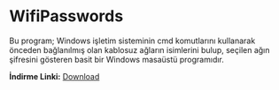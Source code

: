 # WifiPasswords

Bu program; Windows işletim sisteminin cmd komutlarını kullanarak önceden bağlanılmış olan kablosuz ağların isimlerini bulup, seçilen ağın şifresini gösteren basit bir Windows masaüstü programıdır.

**İndirme Linki:** [Download](https://github.com/furkanisitan/WifiPasswords/releases/download/1.0/WifiPasswords.exe "Download")
